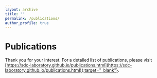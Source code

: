 ```yaml
---
layout: archive
title: ""
permalink: /publications/
author_profile: true
---
```




Publications
======
								

Thank you for your interest. For a detailed list of publications, please visit [https://sdc-laboratory.github.io/publications.html](https://sdc-laboratory.github.io/publications.html){:target="_blank"}.
